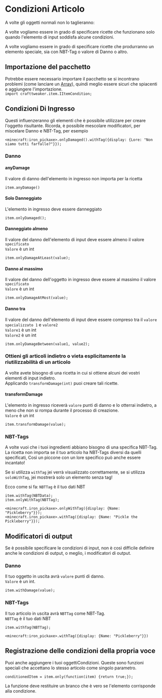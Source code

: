 # Condizioni Articolo

A volte gli oggetti normali non lo taglieranno:

A volte vogliamo essere in grado di specificare ricette che funzionano solo quando l'elemento di input soddisfa alcune condizioni.

A volte vogliamo essere in grado di specificare ricette che produrranno un elemento speciale, sia con NBT-Tag o valore di Danno o altro.

## Importazione del pacchetto

Potrebbe essere necessario importare il pacchetto se si incontrano problemi (come lanciare un [Array](/AdvancedFunctions/Arrays_and_Loops/)), quindi meglio essere sicuri che spiacenti e aggiungere l'importazione.  
`import crafttweaker.item.IItemCondition;`

## Condizioni Di Ingresso

Questi influenzeranno gli elementi che è possibile utilizzare per creare l'oggetto risultante. Ricorda, è possibile mescolare modificatori, per miscelare Danno e NBT-Tag, per esempio

```zenscript
<minecraft:iron_pickaxe>.onlyDamaged().withTag({display: {Lore: "Non siamo tutti farfalle?"}});
```

### Danno

#### anyDamage

Il valore di danno dell'elemento in ingresso non importa per la ricetta

```zenscript
item.anyDamage()
```

#### Solo Danneggiato

L'elemento in ingresso deve essere danneggiato

```zenscript
item.onlyDamaged();
```

#### Danneggiato almeno

Il valore del danno dell'elemento di input deve essere almeno il valore `specificato`  
`Valore` è un int

```zenscript
item.onlyDamageAtLeast(value);
```

#### Danno al massimo

Il valore del danno dell'oggetto in ingresso deve essere al massimo il valore `specificato`  
`Valore` è un int

```zenscript
item.onlyDamageAtMost(value);
```

#### Danno tra

Il valore del danno dell'elemento di input deve essere compreso tra il `valore specializzato 1` e `valore2`  
`Valore1` è un int  
`Valore2` è un int

```zenscript
item.onlyDamageBetween(value1, value2);
```

### Ottieni gli articoli indietro o vieta esplicitamente la riutilizzabilità di un articolo

A volte avete bisogno di una ricetta in cui si ottiene alcuni dei vostri elementi di input indietro.  
Applicando `transformDamage(int)` puoi creare tali ricette.

#### transformDamage

L'elemento in ingresso riceverà `valore` punti di danno e lo otterrai indietro, a meno che non si rompa durante il processo di creazione.  
`Valore` è un int

```zenscript
item.transformDamage(value);
```

### NBT-Tags

A volte vuoi che i tuoi ingredienti abbiano bisogno di una specifica NBT-Tag. La ricetta non importa se il tuo articolo ha NBT-Tags diversi da quelli specificati, Così un piccone con un lore specifico può anche essere incantato!

Se si utilizza `withTag` jei verrà visualizzato correttamente, se si utilizza `soloWithTag`, jei mostrerà solo un elemento senza tag!

Ecco come si fa: `NBTTag` è il tuo dati NBT

```zenscript
item.withTag(NBTData);
item.onlyWithTag(NBTTag);

<minecraft.iron_pickaxe>.onlyWithTag({display: {Name: "Pickleberry"}});
<minecraft.iron_pickaxe>.withTag({display: {Name: "Pickle the Pickleberry"}});
```

## Modificatori di output

Se è possibile specificare le condizioni di input, non è così difficile definire anche le condizioni di output, o meglio, i modificatori di output.

### Danno

Il tuo oggetto in uscita avrà `valore` punti di danno.  
`Valore` è un int.

```zenscript
item.withDamage(value);
```

### NBT-Tags

Il tuo articolo in uscita avrà `NBTTag` come NBT-Tag.  
`NBTTag` è il tuo dati NBT

```zenscript
item.withTag(NBTTag);

<minecraft:iron_pickaxe>.withTag({display: {Name: "Pickleberry"}})
```

## Registrazione delle condizioni della propria voce

Puoi anche aggiungere i tuoi oggettiCondizioni. Queste sono funzioni speciali che accettano lo stesso articolo [](/Vanilla/Items/IItemStack/) come singolo parametro.

```zenscript
conditionedItem = item.only(function(item) {return true;});
```

La funzione deve restituire un branco che è vero se l'elemento corrisponde alla condizione.